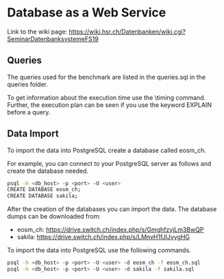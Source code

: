 # Database as a Web Service
Link to the wiki page: https://wiki.hsr.ch/Datenbanken/wiki.cgi?SeminarDatenbanksystemeFS19

## Queries
The queries used for the benchmark are listed in the queries.sql in the queries folder.

To get information about the execution time use the \timing command.
Further, the execution plan can be seen if you use the keyword EXPLAIN before a query.

## Data Import
To import the data into PostgreSQL create a database called eosm_ch.

For example, you can connect to your PostgreSQL server as follows and create the database needed.

```bash
psql -h <db_host> -p <port> -U <user>
CREATE DATABASE eosm_ch;
CREATE DATABASE sakila;
```


After the creation of the databases you can import the data.
The database dumps can be downloaded from:
  * eosm_ch: https://drive.switch.ch/index.php/s/GmghfzyjLm3BwQP
  * sakila: https://drive.switch.ch/index.php/s/LMnvH1fJlJvygHG

To import the data into PostgreSQL use the following commands.
```bash
psql -h <db_host> -p <port> -U <user> -d eosm_ch -f eosm_ch.sql
psql -h <db_host> -p <port> -U <user> -d sakila -f sakila.sql
```






